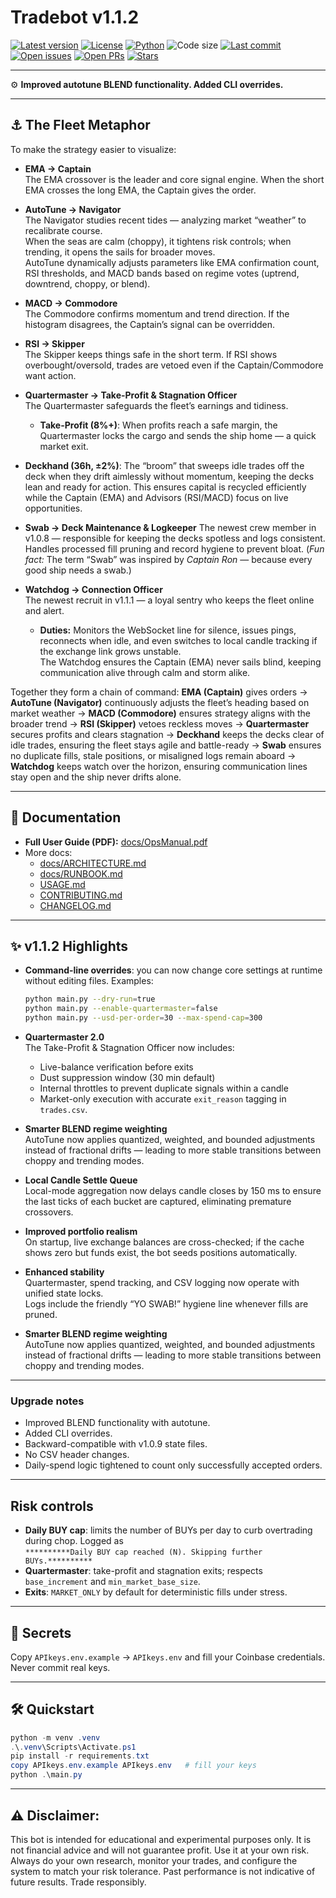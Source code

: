 # Tradebot v1.1.2

[![Latest version](https://img.shields.io/github/v/release/Madmartigan1/tradebot?sort=semver&include_prereleases)](https://github.com/Madmartigan1/tradebot/releases)
[![License](https://img.shields.io/github/license/Madmartigan1/tradebot)](LICENSE)
[![Python](https://img.shields.io/badge/python-3.13%2B-blue)](requirements.txt)
![Code size](https://img.shields.io/github/languages/code-size/Madmartigan1/tradebot)
[![Last commit](https://img.shields.io/github/last-commit/Madmartigan1/tradebot)](https://github.com/Madmartigan1/tradebot/commits/main)
[![Open issues](https://img.shields.io/github/issues/Madmartigan1/tradebot)](https://github.com/Madmartigan1/tradebot/issues)
[![Open PRs](https://img.shields.io/github/issues-pr/Madmartigan1/tradebot)](https://github.com/Madmartigan1/tradebot/pulls)
[![Stars](https://img.shields.io/github/stars/Madmartigan1/tradebot?style=social)](https://github.com/Madmartigan1/tradebot/stargazers)

---

⚙️ **Improved autotune BLEND functionality. Added CLI overrides.**

---

## ⚓ The Fleet Metaphor
To make the strategy easier to visualize:

- **EMA → Captain**  
  The EMA crossover is the leader and core signal engine. When the short EMA crosses the long EMA, the Captain gives the order.

- **AutoTune → Navigator**  
  The Navigator studies recent tides — analyzing market “weather” to recalibrate course.  
  When the seas are calm (choppy), it tightens risk controls; when trending, it opens the sails for broader moves.  
  AutoTune dynamically adjusts parameters like EMA confirmation count, RSI thresholds, and MACD bands based on regime votes (uptrend, downtrend, choppy, or blend).

- **MACD → Commodore**  
  The Commodore confirms momentum and trend direction. If the histogram disagrees, the Captain’s signal can be overridden.

- **RSI → Skipper**  
  The Skipper keeps things safe in the short term. If RSI shows overbought/oversold, trades are vetoed even if the Captain/Commodore want action.
  
- **Quartermaster → Take-Profit & Stagnation Officer**  
  The Quartermaster safeguards the fleet’s earnings and tidiness.  
  - **Take-Profit (8%+)**: When profits reach a safe margin, the Quartermaster locks the cargo and sends the ship home — a quick market exit.  

- **Deckhand (36h, ±2%)**: The “broom” that sweeps idle trades off the deck when they drift aimlessly without momentum, keeping the decks lean and ready for action.
  This ensures capital is recycled efficiently while the Captain (EMA) and Advisors (RSI/MACD) focus on live opportunities.

- **Swab → Deck Maintenance & Logkeeper** The newest crew member in v1.0.8 — responsible for keeping the decks spotless and logs consistent. Handles processed fill pruning and record hygiene to prevent bloat.
(*Fun fact:* The term “Swab” was inspired by *Captain Ron* — because every good ship needs a swab.)

- **Watchdog → Connection Officer**  
  The newest recruit in v1.1.1 — a loyal sentry who keeps the fleet online and alert.  
  - **Duties:** Monitors the WebSocket line for silence, issues pings, reconnects when idle, and even switches to local candle tracking if the exchange link grows unstable.    
  The Watchdog ensures the Captain (EMA) never sails blind, keeping communication alive through calm and storm alike.


Together they form a chain of command:
**EMA (Captain)** gives orders -> **AutoTune (Navigator)** continuously adjusts the fleet’s heading based on market weather -> **MACD (Commodore)** ensures strategy aligns with the broader trend -> **RSI (Skipper)** vetoes reckless moves -> **Quartermaster** secures profits and clears stagnation -> **Deckhand** keeps the decks clear of idle trades, ensuring the fleet stays agile and battle-ready -> **Swab** ensures no duplicate fills, stale positions, or misaligned logs remain aboard -> **Watchdog** keeps watch over the horizon, ensuring communication lines stay open and the ship never drifts alone. 

---

## 📖 Documentation
- **Full User Guide (PDF):** [docs/OpsManual.pdf](docs/OpsManual.pdf)
- More docs:
  - [docs/ARCHITECTURE.md](docs/ARCHITECTURE.md)
  - [docs/RUNBOOK.md](docs/RUNBOOK.md)
  - [USAGE.md](USAGE.md)
  - [CONTRIBUTING.md](CONTRIBUTING.md)
  - [CHANGELOG.md](CHANGELOG.md)

---

## ✨ v1.1.2 Highlights
- **Command-line overrides**: you can now change core settings at runtime without editing files.
  Examples:
  ```bash
  python main.py --dry-run=true
  python main.py --enable-quartermaster=false
  python main.py --usd-per-order=30 --max-spend-cap=300
  ```
- **Quartermaster 2.0**  
  The Take-Profit & Stagnation Officer now includes:
  - Live-balance verification before exits  
  - Dust suppression window (30 min default)  
  - Internal throttles to prevent duplicate signals within a candle  
  - Market-only execution with accurate `exit_reason` tagging in `trades.csv`.
  
- **Smarter BLEND regime weighting**  
  AutoTune now applies quantized, weighted, and bounded adjustments instead of fractional drifts — leading to more stable transitions between choppy and trending modes.

- **Local Candle Settle Queue**  
  Local-mode aggregation now delays candle closes by 150 ms to ensure the last ticks of each bucket are captured, eliminating premature crossovers.

- **Improved portfolio realism**  
  On startup, live exchange balances are cross-checked; if the cache shows zero but funds exist, the bot seeds positions automatically.

- **Enhanced stability**  
  Quartermaster, spend tracking, and CSV logging now operate with unified state locks.  
  Logs include the friendly “YO SWAB!” hygiene line whenever fills are pruned.
  
- **Smarter BLEND regime weighting**  
  AutoTune now applies quantized, weighted, and bounded adjustments instead of fractional drifts — leading to more stable transitions between choppy and trending modes.

---

### Upgrade notes
- Improved BLEND functionality with autotune.
- Added CLI overrides.
- Backward-compatible with v1.0.9 state files.  
- No CSV header changes.  
- Daily-spend logic tightened to count only successfully accepted orders.

---

## Risk controls

- **Daily BUY cap**: limits the number of BUYs per day to curb overtrading during chop. Logged as  
  `**********Daily BUY cap reached (N). Skipping further BUYs.**********`
- **Quartermaster**: take-profit and stagnation exits; respects `base_increment` and `min_market_base_size`.
- **Exits**: `MARKET_ONLY` by default for deterministic fills under stress.

---

## 🔐 Secrets
Copy `APIkeys.env.example` -> `APIkeys.env` and fill your Coinbase credentials.  
Never commit real keys.

---

## 🛠️ Quickstart
```powershell
python -m venv .venv
.\.venv\Scripts\Activate.ps1
pip install -r requirements.txt
copy APIkeys.env.example APIkeys.env   # fill your keys
python .\main.py
```

---

## ⚠️ Disclaimer:
This bot is intended for educational and experimental purposes only. It is not financial advice and will not guarantee profit. Use it at your own risk.
Always do your own research, monitor your trades, and configure the system to match your risk tolerance.
Past performance is not indicative of future results. Trade responsibly.
